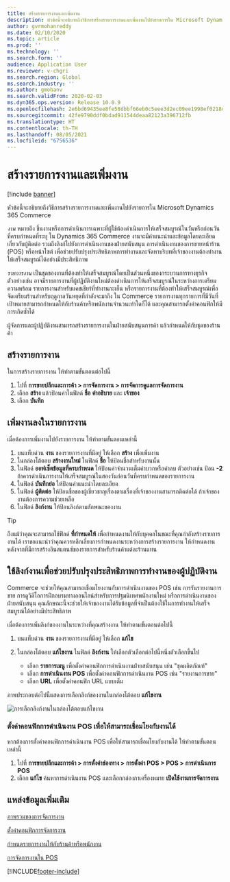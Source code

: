 ```yaml
---
title: สร้างรายการงานและเพิ่มงาน
description: หัวข้อนี้จะอธิบายถึงวิธีการสร้างรายการงานและเพิ่มงานไปยังรายการใน Microsoft Dynamics 365 Commerce
author: gvrmohanreddy
ms.date: 02/10/2020
ms.topic: article
ms.prod: ''
ms.technology: ''
ms.search.form: ''
audience: Application User
ms.reviewer: v-chgri
ms.search.region: Global
ms.search.industry: ''
ms.author: gmohanv
ms.search.validFrom: 2020-02-03
ms.dyn365.ops.version: Release 10.0.9
ms.openlocfilehash: 2e6bd69435ee8fe58dbbf66eb0c5eee3d2ec09ee1998ef0218cdef643522c5bf
ms.sourcegitcommit: 42fe9790ddf0bdad911544deaa82123a396712fb
ms.translationtype: HT
ms.contentlocale: th-TH
ms.lasthandoff: 08/05/2021
ms.locfileid: "6756536"
---
```

# <a name="create-task-lists-and-add-tasks"></a>สร้างรายการงานและเพิ่มงาน

[!include [banner](includes/banner.md)]

หัวข้อนี้จะอธิบายถึงวิธีการสร้างรายการงานและเพิ่มงานไปยังรายการใน Microsoft Dynamics 365 Commerce

*งาน* หมายถึง ชิ้นงานหรือการดำเนินการเฉพาะที่ผู้ใช้ต้องดำเนินการให้เสร็จสมบูรณ์ในวันหรือก่อนวันที่ครบกำหนดที่ระบุ ใน Dynamics 365 Commerce งานจะมีคำแนะนำและข้อมูลโดยละเอียดเกี่ยวกับผู้ติดต่อ รวมถึงลิงก์ไปยังการดำเนินงานของฝ่ายสนับสนุน การดำเนินงานของการขายหน้าร้าน (POS) หรือหน้าไซต์ เพื่อช่วยปรับปรุงประสิทธิภาพการทำงานและจัดหาบริบทที่เจ้าของงานต้องทำงานให้เสร็จสมบูรณ์ได้อย่างมีประสิทธิภาพ

*รายการงาน* เป็นชุดของงานที่ต้องทำให้เสร็จสมบูรณ์โดยเป็นส่วนหนึ่งของกระบวนการทางธุรกิจ ตัวอย่างเช่น อาจมีรายการงานที่ผู้ปฏิบัติงานใหม่ต้องดำเนินการให้เสร็จสมบูรณ์ในระหว่างการเตรียมความพร้อม รายการงานสำหรับแคชเชียร์ที่ทำงานกะเย็น หรือรายการงานที่ต้องทำให้เสร็จสมบูรณ์เพื่อจัดเตรียมร้านสำหรับฤดูกาลวันหยุดที่กำลังจะมาถึง ใน Commerce รายการงานทุกรายการที่มีวันที่เป้าหมายสามารถกำหนดให้กับร้านค้าหรือพนักงานจำนวนเท่าใดก็ได้ และคุณสามารถตั้งค่าคอนฟิกให้มีการเกิดซ้ำได้

ผู้จัดการและผู้ปฏิบัติงานสามารถสร้างรายการงานในฝ่ายสนับสนุนการค้า แล้วกำหนดให้กับชุดของร้านค้า

## <a name="create-a-task-list"></a>สร้างรายการงาน

ในการสร้างรายการงาน ให้ทำตามขั้นตอนต่อไปนี้

1. ไปที่ **การขายปลีกและการค้า \> การจัดการงาน \> การจัดการดูแลการจัดการงาน**
1. เลือก **สร้าง** แล้วป้อนค่าในฟิลด์ **ชื่อ** **คำอธิบาย** และ **เจ้าของ**
1. เลือก **บันทึก**

## <a name="add-tasks-to-a-task-list"></a>เพิ่มงานลงในรายการงาน

เมื่อต้องการเพิ่มงานไปยังรายการงาน ให้ทำตามขั้นตอนเหล่านี้
 
1. บนแท็บด่วน **งาน** ของรายการงานที่มีอยู่ ให้เลือก **สร้าง** เพื่อเพิ่มงาน
1. ในกล่องโต้ตอบ **สร้างงานใหม่** ในฟิลด์ **ชื่อ** ให้ป้อนชื่อสำหรับงานนั้น
1. ในฟิลด์ **ออฟเซ็ตข้อมูลที่ครบกำหนด** ให้ป้อนค่าจำนวนเต็มค่าบวกหรือค่าลบ ตัวอย่างเช่น ป้อน **-2** ถ้าควรดำเนินการงานให้เสร็จสมบูรณ์ในสองวันก่อนวันที่ครบกำหนดของรายการงาน
1. ในฟิลด์ **บันทึกย่อ** ให้ป้อนคำแนะนำโดยละเอียด
1. ในฟิลด์ **ผู้ติดต่อ** ให้ป้อนชื่อของผู้เชี่ยวชาญเรื่องตามเรื่องที่เจ้าของงานสามารถติดต่อได้ ถ้าเจ้าของงานต้องการความช่วยเหลือ
1. ในฟิลด์ **ลิงก์งาน** ให้ป้อนลิงก์ตามลักษณะของงาน

> [!TIP]
> ถึงแม้ว่าคุณจะสามารถใช้ฟิลด์ **ที่กำหนดให้** เพื่อกำหนดงานให้กับบุคคลในขณะที่คุณกำลังสร้างรายการงานได้ เราขอแนะนำว่าคุณควรหลีกเลี่ยงการกำหนดงานระหว่างการสร้างรายการงาน ให้กำหนดงานหลังจากที่มีการสร้างอินสแตนซ์ของรายการสำหรับร้านค้าแต่ละร้านแทน

## <a name="use-task-links-to-help-improve-worker-productivity"></a>ใช้ลิงก์งานเพื่อช่วยปรับปรุงประสิทธิภาพการทำงานของผู้ปฏิบัติงาน

Commerce จะช่วยให้คุณสามารถเชื่อมโยงงานกับการดำเนินงานของ POS เช่น การรันรายงานการขาย การดูวิดีโอการฝึกอบรมทางออนไลน์สำหรับการปฐมนิเทศพนักงานใหม่ หรือการดำเนินงานของฝ่ายสนับสนุน คุณลักษณะนี้จะช่วยให้เจ้าของงานได้รับข้อมูลที่จำเป็นต้องใช้ในการทำงานให้เสร็จสมบูรณ์ได้อย่างมีประสิทธิภาพ

เมื่อต้องการเพิ่มลิงก์ของงานในระหว่างที่คุณสร้างงาน ให้ทำตามขั้นตอนต่อไปนี้

1. บนแท็บด่วน **งาน** ของรายการงานที่มีอยู่ ให้เลือก **แก้ไข**
1. ในกล่องโต้ตอบ **แก้ไขงาน** ในฟิลด์ **ลิงก์งาน** ให้เลือกตัวเลือกต่อไปนี้หนึ่งตัวเลือกขึ้นไป

    - เลือก **รายการเมนู** เพื่อตั้งค่าคอนฟิกการดำเนินงานฝ่ายสนับสนุน เช่น "ชุดผลิตภัณฑ์"
    - เลือก **การดำเนินงาน POS** เพื่อตั้งค่าคอนฟิกการดำเนินงาน POS เช่น "รายงานการขาย"
    - เลือก **URL** เพื่อตั้งค่าคอนฟิก URL แบบเต็ม

ภาพประกอบต่อไปนี้แสดงการเลือกลิงก์ของงานในกล่องโต้ตอบ **แก้ไขงาน**

![การเลือกลิงก์งานในกล่องโต้ตอบแก้ไขงาน](media/HQ-POS-Tasks-Linking.png)

### <a name="configure-a-pos-operation-so-that-it-can-be-linked-to-a-task"></a>ตั้งค่าคอนฟิกการดำเนินงาน POS เพื่อให้สามารถเชื่อมโยงกับงานได้

หากต้องการตั้งค่าคอนฟิกการดำเนินงาน POS เพื่อให้สามารถเชื่อมโยงกับงานได้ ให้ทำตามขั้นตอนเหล่านี้

1. ไปที่ **การขายปลีกและการค้า \> การตั้งค่าช่องทาง \> การตั้งค่า POS \> POS \> การดำเนินการ POS**
1. เลือก **แก้ไข** ค้นหาการดำเนินงาน POS และเลือกกล่องกาเครื่องหมาย **เปิดใช้งานการจัดการงาน**

## <a name="additional-resources"></a>แหล่งข้อมูลเพิ่มเติม

[ภาพรวมของการจัดการงาน](task-mgmt-overview.md)

[ตั้งค่าคอนฟิกการจัดการงาน](task-mgmt-configure.md)

[กำหนดรายการงานให้กับร้านค้าหรือพนักงาน](task-mgmt-assign-lists.md)

[การจัดการงานใน POS](task-mgmt-POS.md)


[!INCLUDE[footer-include](../includes/footer-banner.md)]
